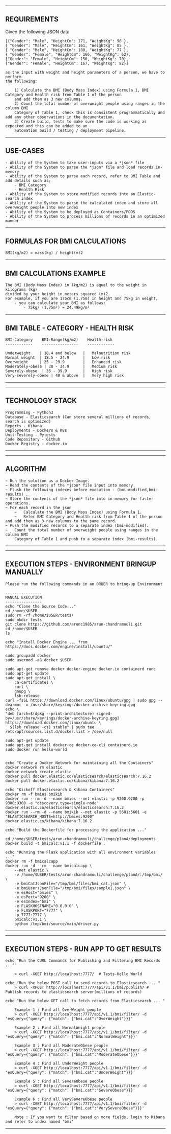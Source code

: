 
-------------
REQUIREMENTS
-------------

Given the following JSON data
>

    [{"Gender": "Male", "HeightCm": 171, "WeightKg": 96 },
    { "Gender": "Male", "HeightCm": 161, "WeightKg": 85 },
    { "Gender": "Male", "HeightCm": 180, "WeightKg": 77 },
    { "Gender": "Female", "HeightCm": 166, "WeightKg": 62},
    {"Gender": "Female", "HeightCm": 150, "WeightKg": 70},
    {"Gender": "Female", "HeightCm": 167, "WeightKg": 82}]
    
    as the input with weight and height parameters of a person, we have to perform
    the following:
        
        1) Calculate the BMI (Body Mass Index) using Formula 1, BMI Category and Health risk from Table 1 of the person 
        and add them as 3 new columns.
        2) Count the total number of overweight people using ranges in the column BMI
        Category of Table 1, check this is consistent programmatically and add any other observations in the documentation.
        3) Create build, tests to make sure the code is working as expected and this can be added to an 
        automation build / testing / deployment pipeline.

----------
USE-CASES
----------

>
    - Ability of the System to take user-inputs via a *json* file
    - Ability of the System to parse the *json* file and load records in-memory
    - Ability of the System to parse each record, refer to BMI Table and add details such as;
        - BMI Category
        - Health Risk
    - Ability of the System to store modified records into an Elastic-search index
    - Ability of the System to parse the calculated index and store all overweight people into new index
    - Ability of the System to be deployed as Containers/PODS
    - Ability of the System to process millions of records in an optimized manner

------------------------------
FORMULAS FOR BMI CALCULATIONS
------------------------------
>
    BMI(kg/m2) = mass(kg) / height(m)2

-------------------------
BMI CALCULATIONS EXAMPLE
-------------------------
>

    The BMI (Body Mass Index) in (kg/m2) is equal to the weight in kilograms (kg)
    divided by your height in meters squared (m)2. 
    For example, if you are 175cm (1.75m) in height and 75kg in weight, 
        - you can calculate your BMI as follows: 
            - 75kg/ (1.75m²) = 24.49kg/m²

-----------------------------------
BMI TABLE - CATEGORY - HEALTH RISK
-----------------------------------
>
    BMI-Category    BMI-Range(kg/m2)    Health-risk
    ------------    ----------------    ------------

    Underweight    | 18.4 and below   |   Malnutrition risk
    Normal weight  | 18.5 - 24.9      |   Low risk
    Overweight     | 25 - 29.9        |   Enhanced risk
    Moderately-obese | 30 - 34.9      |   Medium risk
    Severely-obese  | 35 - 39.9       |   High risk
    Very-severely-obese | 40 & above  |   Very high risk

* * * * * * * * * * * * * * * * * * * * * * * * * * * * * * * * * * * * * * * * * * * * * * * * * * * * * * * * * * * *

-----------------
TECHNOLOGY STACK
-----------------
>
    Programming - Python3
    Database - Elasticsearch (Can store several millions of records, search is optimized)
    Reports - Kibana
    Deployments - Dockers & K8s
    Unit-Testing - Pytests
    Code Repository - Github
    Docker Registry - docker.io

* * * * * * * * * * * * * * * * * * * * * * * * * * * * * * * * * * * * * * * * * * * * * * * * * * * * * * * * * * * *

----------
ALGORITHM
----------
>
    ~ Run the solution as a Docker Image.
    ~ Read the contents of the *json* file input into memory.
    ~ Flush the following indexes before execution - (bmi-modified,bmi-results) .
    ~ Store the contents of the *json* file into in-memory for faster operations.
    ~ For each record in the json
        ~   Calculate the BMI (Body Mass Index) using Formula 1.
        ~   Refer BMI Category and Health risk from Table 1 of the person and add them as 3 new columns to the same record.
    ~ Push the modified records to a separate index (bmi-modified).
    ~   Count the total number of overweight people using ranges in the column BMI
        Category of Table 1 and push to a separate index (bmi-results).

* * * * * * * * * * * * * * * * * * * * * * * * * * * * * * * * * * * * * * * * * * * * * * * * * * * * * * * * * * * *

-----------------------------------------------
EXECUTION STEPS - ENVIRONMENT BRINGUP MANUALLY
-----------------------------------------------

>
    Please run the following commands in an ORDER to bring-up Environment

    ----------------
    MANUAL EXECUTION
    ----------------
    echo "Clone the Source Code..."
    cd /home/$USER
    sudo rm -rf /home/$USER/tests/
    sudo mkdir tests
    git clone https://github.com/arunc1985/arun-chandramouli.git
    cd /home/$USER
    ls

    echo "Install Docker Engine ... from https://docs.docker.com/engine/install/ubuntu/"

    sudo groupadd docker
    sudo usermod -aG docker $USER

    sudo apt-get remove docker docker-engine docker.io containerd runc
    sudo apt-get update
    sudo apt-get install \
        ca-certificates \
        curl \
        gnupg \
        lsb-release
    curl -fsSL https://download.docker.com/linux/ubuntu/gpg | sudo gpg --dearmor -o /usr/share/keyrings/docker-archive-keyring.gpg
    echo \
    "deb [arch=$(dpkg --print-architecture) signed-by=/usr/share/keyrings/docker-archive-keyring.gpg] https://download.docker.com/linux/ubuntu \
      $(lsb_release -cs) stable" | sudo tee /etc/apt/sources.list.d/docker.list > /dev/null

    sudo apt-get update
    sudo apt-get install docker-ce docker-ce-cli containerd.io
    sudo docker run hello-world


    echo "Create a Docker Network for maintaining all the Containers"
    docker network rm elastic
    docker network create elastic
    docker pull docker.elastic.co/elasticsearch/elasticsearch:7.16.2
    docker pull docker.elastic.co/kibana/kibana:7.16.2

    echo "Kickoff Elasticsearch & Kibana Containers"
    docker rm -f bmies bmikib
    docker run --rm -d --name bmies --net elastic -p 9200:9200 -p 9300:9300 -e "discovery.type=single-node" docker.elastic.co/elasticsearch/elasticsearch:7.16.2
    docker run --rm -d --name bmikib --net elastic -p 5601:5601 -e "ELASTICSEARCH_HOSTS=http://bmies:9200" docker.elastic.co/kibana/kibana:7.16.2

    echo "Build the Dockerfile for processing the application ..."

    cd /home/$USER/tests/arun-chandramouli/challenge/planA/deployments
    docker build -t bmicalc:v1.1 -f dockerfile .

    echo "Running the Flask application with all environment variables ..."
    docker rm -f bmicalcapp
    docker run -d --rm --name bmicalcapp \
        --net elastic \
        -v /home/$USER/tests/arun-chandramouli/challenge/planA/:/tmp/bmi/ \
        -e bmiCatJsonFile="/tmp/bmi/files/bmi_cat.json" \
        -e bmiUsersJsonFile="/tmp/bmi/files/sample1.json" \
        -e esHost="bmies" \
        -e esPort="9200" \
        -e esIndex="bmi" \
        -e FLASKHOSTNAME="0.0.0.0" \
        -e FLASKPORT="7777" \
        -p 7777:7777 \
        bmicalc:v1.1 \
        python /tmp/bmi/source/main/driver.py


* * * * * * * * * * * * * * * * * * * * * * * * * * * * * * * * * * * * * * * * * * * * * * * * * * * * * * * * * * * *

-----------------------------------------
EXECUTION STEPS - RUN APP TO GET RESULTS
-----------------------------------------

> 
    echo "Run the CURL Commands for Publishing and Filtering BMI Records ...""
    
        > curl -XGET http://localhost:7777/  # Tests-Hello World
    
    echo "Run the below POST call to send records to Elasticsearch ... "
        > curl -XPOST http://localhost:7777/api/v1.1/bmi/publish/ # Publish records to elasticsearch server(millions of records)

    echo "Run the below GET call to fetch records from Elasticsearch ... "
        
        Example 1 : Find all OverWeight people
        > curl -XGET http://localhost:7777/api/v1.1/bmi/filter/ -d 'esQuery={"query": {"match": {"bmi.cat":"OverWeight"}}}'

        Example 2 : Find all NormalWeight people
        > curl -XGET http://localhost:7777/api/v1.1/bmi/filter/ -d 'esQuery={"query": {"match": {"bmi.cat":"NormalWeight"}}}'
        
        Example 3 : Find all ModerateObese people
        > curl -XGET http://localhost:7777/api/v1.1/bmi/filter/ -d 'esQuery={"query": {"match": {"bmi.cat":"ModerateObese"}}}' 

        Example 4 : Find all UnderWeight people
        > curl -XGET http://localhost:7777/api/v1.1/bmi/filter/ -d 'esQuery={"query": {"match": {"bmi.cat":"UnderWeight"}}}' 

        Example 5 : Find all SevereObese people
        > curl -XGET http://localhost:7777/api/v1.1/bmi/filter/ -d 'esQuery={"query": {"match": {"bmi.cat":"SevereObese"}}}' 

        Example 6 : Find all VerySevereObese people
        > curl -XGET http://localhost:7777/api/v1.1/bmi/filter/ -d 'esQuery={"query": {"match": {"bmi.cat":"VerySevereObese"}}}' 

        Note : If you want to filter based on more fields, login to Kibana and refer to index named 'bmi'

* * * * * * * * * * * * * * * * * * * * * * * * * * * * * * * * * * * * * * * * * * * * * * * * * * * * * * * * * * * *                      